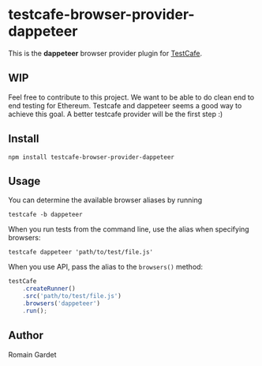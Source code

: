# testcafe-browser-provider-dappeteer

This is the **dappeteer** browser provider plugin for [TestCafe](http://devexpress.github.io/testcafe).

## WIP
Feel free to contribute to this project. We want to be able to do clean end to end testing for Ethereum. Testcafe and dappeteer seems a good way to achieve this goal. A better testcafe provider will be the first step :) 

## Install

```
npm install testcafe-browser-provider-dappeteer
```

## Usage


You can determine the available browser aliases by running
```
testcafe -b dappeteer
```

When you run tests from the command line, use the alias when specifying browsers:

```
testcafe dappeteer 'path/to/test/file.js'
```


When you use API, pass the alias to the `browsers()` method:

```js
testCafe
    .createRunner()
    .src('path/to/test/file.js')
    .browsers('dappeteer')
    .run();
```

## Author
Romain Gardet
